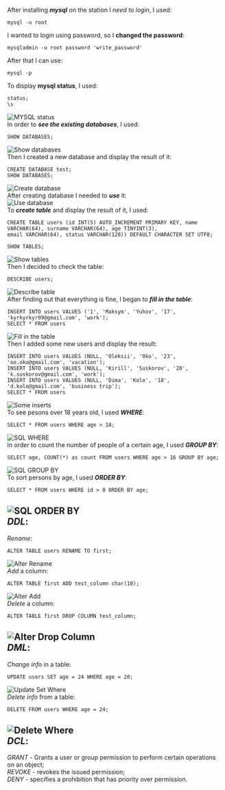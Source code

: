 After installing ***mysql*** on the station I *need to login*, I used:  
```
mysql -u root
```
I wanted to login using password, so I **changed the password**:  
```
mysqladmin -u root password 'write_password'
```
After that I can use:  
```
mysql -p
```
To display **mysql status**, I used:  
```
status;
\s
```
![MYSQL status](screenshots/mysql_status.png)  
In order to ***see the existing databases***, I used:  
```
SHOW DATABASES;
```
![Show databases](screenshots/show_databases.png)  
Then I created a new database and display the result of it: 
```
CREATE DATABASE test;
SHOW DATABASES;
```
![Create database](screenshots/create_database.png)  
After creating database I needed to ***use*** it:  
![Use database](screenshots/use_database.png)  
To ***create table*** and display the result of it, I used:  
```
CREATE TABLE users (id INT(5) AUTO_INCREMENT PRIMARY KEY, name VARCHAR(64), surname VARCHAR(64), age TINYINT(3), 
email VARCHAR(64), status VARCHAR(128)) DEFAULT CHARACTER SET UTF8;

SHOW TABLES;
```
![Show tables](screenshots/show_tables.png)  
Then I decided to check the table:  
```
DESCRIBE users;
```
![Describe table](screenshots/describe_table.png)  
After finding out that everything is fine, I began to ***fill in the table***:  
```
INSERT INTO users VALUES ('1', 'Maksym', 'Yuhov', '17', 'kyrkyrkyr99@gmail.com', 'work');
SELECT * FROM users
```
![Fill in the table](screenshots/insert_select.png)  
Then I added some new users and display the result:  
```
INSERT INTO users VALUES (NULL, 'Oleksii', 'Oko', '23', 'oo.oko@gmail.com', 'vacation');
INSERT INTO users VALUES (NULL, 'Kirill', 'Suskorov', '20', 'k.suskorov@gmail.com', 'work');
INSERT INTO users VALUES (NULL, 'Dima', 'Kolo', '18', 'd.kolo@gmail.com', 'business trip');
SELECT * FROM users
```
![Some inserts](screenshots/after_some_inserts.png)  
To see pesons over 18 years old, I used ***WHERE***:  
```
SELECT * FROM users WHERE age > 18;
```
![SQL WHERE](screenshots/sql_where.png)  
In order to count the number of people of a certain age, I used ***GROUP BY***:
```
SELECT age, COUNT(*) as count FROM users WHERE age > 16 GROUP BY age;
```
![SQL GROUP BY](screenshots/sql_group_by.png)  
To sort persons by age, I used ***ORDER BY***:
```
SELECT * FROM users WHERE id > 0 ORDER BY age;
```
![SQL ORDER BY](screenshots/sql_order_by.png)  
***DDL***:
----------
*Rename*:  
```
ALTER TABLE users RENAME TO first;
```
![Alter Rename](screenshots/alter_rename.png)   
*Add* a column:  
```
ALTER TABLE first ADD test_column char(10);
```
![Alter Add](screenshots/alter_add.png)   
*Delete* a column:  
```
ALTER TABLE first DROP COLUMN test_column;
```
![Alter Drop Column](screenshots/alter_drop_column.png)   
***DML***:
----------
*Change info* in a table:  
```
UPDATE users SET age = 24 WHERE age = 20;
```
![Update Set Where](screenshots/update_set.png)  
*Delete info* from a table:  
```
DELETE FROM users WHERE age = 24;
```
![Delete Where](screenshots/delete_where.png)  
***DCL***:
----------
*GRANT* - Grants a user or group permission to perform certain operations on an object;  
*REVOKE* - revokes the issued permission;  
*DENY* - specifies a prohibition that has priority over permission.  


